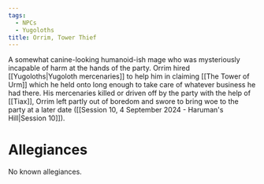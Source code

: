 ```yaml
---
tags:
  - NPCs
  - Yugoloths
title: Orrim, Tower Thief
---
```

A somewhat canine-looking humanoid-ish mage who was mysteriously incapable of harm at the hands of the party. Orrim hired [[Yugoloths|Yugoloth mercenaries]] to help him in claiming [[The Tower of Urm]] which he held onto long enough to take care of whatever business he had there. His mercenaries killed or driven off by the party with the help of [[Tiax]], Orrim left partly out of boredom and swore to bring woe to the party at a later date ([[Session 10, 4 September 2024 - Haruman's Hill|Session 10]]).
# Allegiances
No known allegiances.